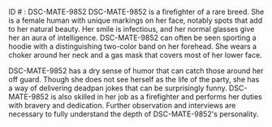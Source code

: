 ID # : DSC-MATE-9852
DSC-MATE-9852 is a firefighter of a rare breed. She is a female human with unique markings on her face, notably spots that add to her natural beauty. Her smile is infectious, and her normal glasses give her an aura of intelligence. DSC-MATE-9852 can often be seen sporting a hoodie with a distinguishing two-color band on her forehead. She wears a choker around her neck and a gas mask that covers most of her lower face. 

DSC-MATE-9852 has a dry sense of humor that can catch those around her off guard. Though she does not see herself as the life of the party, she has a way of delivering deadpan jokes that can be surprisingly funny. DSC-MATE-9852 is also skilled in her job as a firefighter and performs her duties with bravery and dedication. Further observation and interviews are necessary to fully understand the depth of DSC-MATE-9852's personality.
